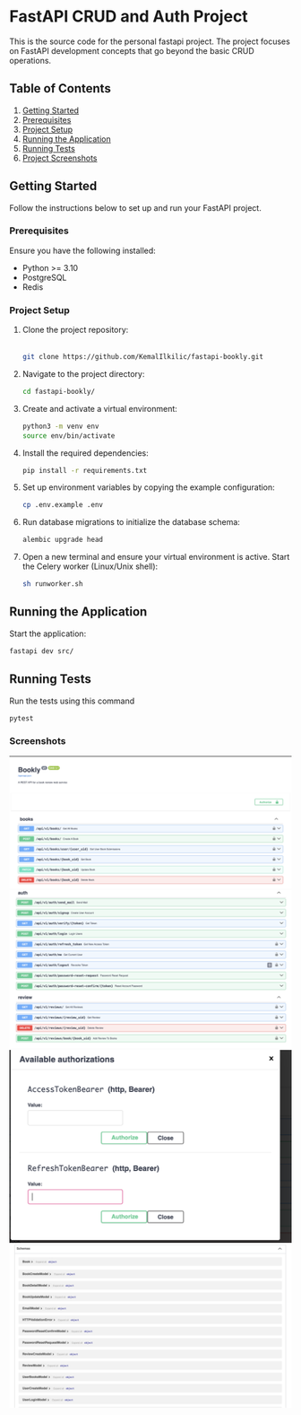 # FastAPI CRUD and Auth Project

This is the source code for the personal fastapi project. The project focuses on FastAPI development concepts that go beyond the basic CRUD operations.

## Table of Contents

1. [Getting Started](#getting-started)
2. [Prerequisites](#prerequisites)
3. [Project Setup](#project-setup)
4. [Running the Application](#running-the-application)
5. [Running Tests](#running-tests)
6. [Project Screenshots](#screenshots)

## Getting Started
Follow the instructions below to set up and run your FastAPI project.

### Prerequisites
Ensure you have the following installed:

- Python >= 3.10
- PostgreSQL
- Redis

### Project Setup
1. Clone the project repository:
    ```bash
    
    git clone https://github.com/KemalIlkilic/fastapi-bookly.git
    ```
   
2. Navigate to the project directory:
    ```bash
    cd fastapi-bookly/
    ```

3. Create and activate a virtual environment:
    ```bash
    python3 -m venv env
    source env/bin/activate
    ```

4. Install the required dependencies:
    ```bash
    pip install -r requirements.txt
    ```

5. Set up environment variables by copying the example configuration:
    ```bash
    cp .env.example .env
    ```

6. Run database migrations to initialize the database schema:
    ```bash
    alembic upgrade head
    ```

7. Open a new terminal and ensure your virtual environment is active. Start the Celery worker (Linux/Unix shell):
    ```bash
    sh runworker.sh
    ```

## Running the Application
Start the application:

```bash
fastapi dev src/
``` 

## Running Tests
Run the tests using this command
```bash
pytest
```

### Screenshots
![API Screenshot](images/api-1.png)
![API Screenshot](images/api-2.png)
![Bearer Screenshot](images/auth.png)
![Schemas Screenshot](images/schemas.png)